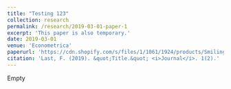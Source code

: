 ```yaml
---
title: "Testing 123"
collection: research
permalink: /research/2019-03-01-paper-1
excerpt: 'This paper is also temporary.'
date: 2019-03-01
venue: 'Econometrica'
paperurl: 'https://cdn.shopify.com/s/files/1/1061/1924/products/Smiling_Face_Emoji_with_Blushed_Cheeks_large.png'
citation: 'Last, F. (2019). &quot;Title.&quot; <i>Journal</i>. 1(2).'
---
```

Empty